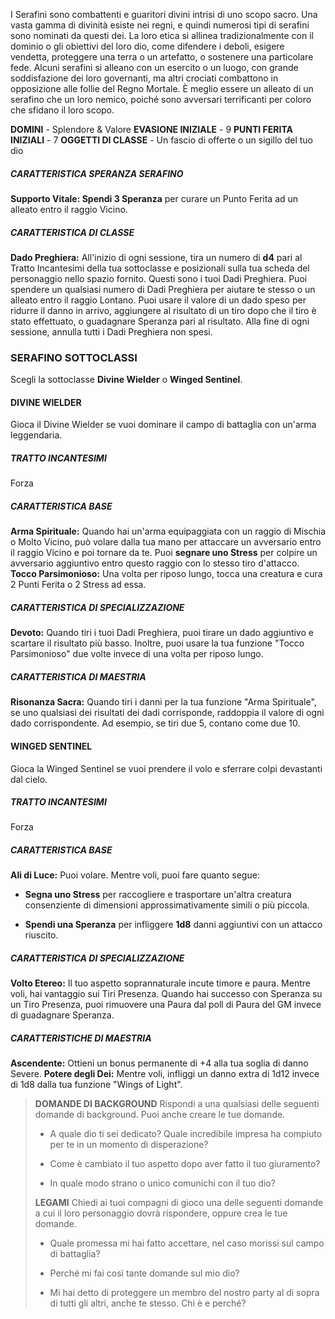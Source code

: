 I Serafini sono combattenti e guaritori divini intrisi di uno scopo sacro. Una vasta gamma di divinità esiste nei regni, e quindi numerosi tipi di serafini sono nominati da questi dei. La loro etica si allinea tradizionalmente con il dominio o gli obiettivi del loro dio, come difendere i deboli, esigere vendetta, proteggere una terra o un artefatto, o sostenere una particolare fede. Alcuni serafini si alleano con un esercito o un luogo, con grande soddisfazione dei loro governanti, ma altri crociati combattono in opposizione alle follie del Regno Mortale. È meglio essere un alleato di un serafino che un loro nemico, poiché sono avversari terrificanti per coloro che sfidano il loro scopo.

**DOMINI** - Splendore & Valore
**EVASIONE INIZIALE** - 9
**PUNTI FERITA INIZIALI** - 7
**OGGETTI DI CLASSE** - Un fascio di offerte o un sigillo del tuo dio

##### CARATTERISTICA SPERANZA SERAFINO
**Supporto Vitale: Spendi 3 Speranza** per curare un Punto Ferita ad un alleato entro il raggio Vicino.

##### CARATTERISTICA DI CLASSE
**Dado Preghiera:** All'inizio di ogni sessione, tira un numero di **d4** pari al Tratto Incantesimi della tua sottoclasse e posizionali sulla tua scheda del personaggio nello spazio fornito. Questi sono i tuoi Dadi Preghiera. Puoi spendere un qualsiasi numero di Dadi Preghiera per aiutare te stesso o un alleato entro il raggio Lontano. Puoi usare il valore di un dado speso per ridurre il danno in arrivo, aggiungere al risultato di un tiro dopo che il tiro è stato effettuato, o guadagnare Speranza pari al risultato. Alla fine di ogni sessione, annulla tutti i Dadi Preghiera non spesi.

### SERAFINO SOTTOCLASSI
Scegli la sottoclasse **Divine Wielder** o **Winged Sentinel**.

#### DIVINE WIELDER
Gioca il Divine Wielder se vuoi dominare il campo di battaglia con un'arma leggendaria.

##### TRATTO INCANTESIMI
Forza

##### CARATTERISTICA BASE
**Arma Spirituale:** Quando hai un'arma equipaggiata con un raggio di Mischia o Molto Vicino, può volare dalla tua mano per attaccare un avversario entro il raggio Vicino e poi tornare da te. Puoi **segnare uno Stress** per colpire un avversario aggiuntivo entro questo raggio con lo stesso tiro d'attacco.
**Tocco Parsimonioso:** Una volta per riposo lungo, tocca una creatura e cura 2 Punti Ferita o 2 Stress ad essa.

##### CARATTERISTICA DI SPECIALIZZAZIONE
**Devoto:** Quando tiri i tuoi Dadi Preghiera, puoi tirare un dado aggiuntivo e scartare il risultato più basso. Inoltre, puoi usare la tua funzione "Tocco Parsimonioso" due volte invece di una volta per riposo lungo.

##### CARATTERISTICA DI MAESTRIA
**Risonanza Sacra:** Quando tiri i danni per la tua funzione "Arma Spirituale", se uno qualsiasi dei risultati dei dadi corrisponde, raddoppia il valore di ogni dado corrispondente. Ad esempio, se tiri due 5, contano come due 10.

#### WINGED SENTINEL
Gioca la Winged Sentinel se vuoi prendere il volo e sferrare colpi devastanti dal cielo.

##### TRATTO INCANTESIMI
Forza

##### CARATTERISTICA BASE
**Ali di Luce:** Puoi volare. Mentre voli, puoi fare quanto segue:

- **Segna uno Stress** per raccogliere e trasportare un'altra creatura consenziente di dimensioni approssimativamente simili o più piccola.

- **Spendi una Speranza** per infliggere **1d8** danni aggiuntivi con un attacco riuscito.

##### CARATTERISTICA DI SPECIALIZZAZIONE
**Volto Etereo:** Il tuo aspetto soprannaturale incute timore e paura. Mentre voli, hai vantaggio sui Tiri Presenza. Quando hai successo con Speranza su un Tiro Presenza, puoi rimuovere una Paura dal poll di Paura del GM invece di guadagnare Speranza.

##### CARATTERISTICHE DI MAESTRIA
**Ascendente:** Ottieni un bonus permanente di +4 alla tua soglia di danno Severe.
**Potere degli Dei:** Mentre voli, infliggi un danno extra di 1d12 invece di 1d8 dalla tua funzione "Wings of Light".

> **DOMANDE DI BACKGROUND**
> Rispondi a una qualsiasi delle seguenti domande di background. Puoi anche creare le tue domande.
> 
> - A quale dio ti sei dedicato? Quale incredibile impresa ha compiuto per te in un momento di disperazione?
> 
> - Come è cambiato il tuo aspetto dopo aver fatto il tuo giuramento?
> 
> - In quale modo strano o unico comunichi con il tuo dio?
> 
> **LEGAMI**
> Chiedi ai tuoi compagni di gioco una delle seguenti domande a cui il loro personaggio dovrà rispondere, oppure crea le tue domande.
> 
> - Quale promessa mi hai fatto accettare, nel caso morissi sul campo di battaglia?
> 
> - Perché mi fai così tante domande sul mio dio?
> 
> - Mi hai detto di proteggere un membro del nostro party al di sopra di tutti gli altri, anche te stesso. Chi è e perché?